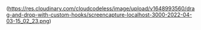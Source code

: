 (https://res.cloudinary.com/cloudcodeless/image/upload/v1648993560/drag-and-drop-with-custom-hooks/screencapture-localhost-3000-2022-04-03-15_02_23.png)

